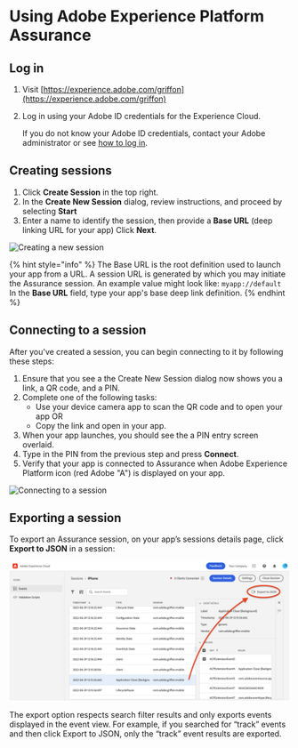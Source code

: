 # Using Adobe Experience Platform Assurance

## Log in

1. Visit [https://experience.adobe.com/griffon](https://experience.adobe.com/griffon)
2. Log in using your Adobe ID credentials for the Experience Cloud.

   If you do not know your Adobe ID credentials, contact your Adobe administrator or see [how to log in](https://docs.adobe.com/content/help/en/core-services/interface/manage-users-and-products/getting-started-experience-cloud.html).

## Creating sessions

1. Click **Create Session** in the top right.
2. In the **Create New Session** dialog, review instructions, and proceed by selecting **Start**
3. Enter a name to identify the session, then provide a **Base URL** \(deep linking URL for your app\) Click **Next**.

![Creating a new session](../../../.gitbook/assets/assets_-m-julgvpg09f1jttuu__-m-kn_scoqogv3uegkzo_-m-koebjg71pqlppuurb_creat-new-session.gif)

{% hint style="info" %}
The Base URL is the root definition used to launch your app from a URL. A session URL is generated by which you may initiate the Assurance session. An example value might look like: `myapp://default` In the **Base URL** field, type your app's base deep link definition.
{% endhint %}

## Connecting to a session

After you've created a session, you can begin connecting to it by following these steps:

1. Ensure that you see a the Create New Session dialog now shows you a link, a QR code, and a PIN. 
2. Complete one of the following tasks:
   * Use your device camera app to scan the QR code and to open your app OR
   * Copy the link and open in your app.
3. When your app launches, you should see the a PIN entry screen overlaid.
4. Type in the PIN from the previous step and press **Connect**.
5. Verify that your app is connected to Assurance when Adobe Experience Platform icon (red Adobe "A") is displayed on your app.

![Connecting to a session](../../../.gitbook/assets/assets_-m-julgvpg09f1jttuu__-m-kolw2vavrhjuimxvm_-m-kszjot_wd0fnkuhe0_connect-to-session.gif)

## Exporting a session

To export an Assurance session, on your app’s sessions details page, click **Export to JSON** in a session:

![Exporting a session](../../../.gitbook/assets/assets_-m-julgvpg09f1jttuu__-m-kolw2vavrhjuimxvm_-m-kern6uomuqyodcimt_screen-shot-2020-02-10-at-12.51.58-pm.png)

The export option respects search filter results and only exports events displayed in the event view. For example, if you searched for “track” events and then click Export to JSON, only the “track” event results are exported.

